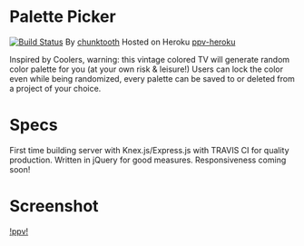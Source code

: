 # Palette Picker 
[![Build Status](https://travis-ci.org/chunktooth/palette-picker.svg?branch=master)](https://travis-ci.org/chunktooth/palette-picker)
By [chunktooth](https://github.com/chunktooth/)
Hosted on Heroku [ppv-heroku](http://palette-picker-vintage.herokuapp.com/)

Inspired by Coolers, warning: this vintage colored TV will generate random color palette for you (at your own risk & leisure!) Users can lock the color even while being randomized, every palette can be saved to or deleted from a project of your choice.

# Specs
First time building server with Knex.js/Express.js with TRAVIS CI for quality production. Written in jQuery for good measures. Responsiveness coming soon!

# Screenshot
[!ppv!](https://github.com/chunktooth/palette-picker/blob/master/public/images/palette-picker-vintange.png)
